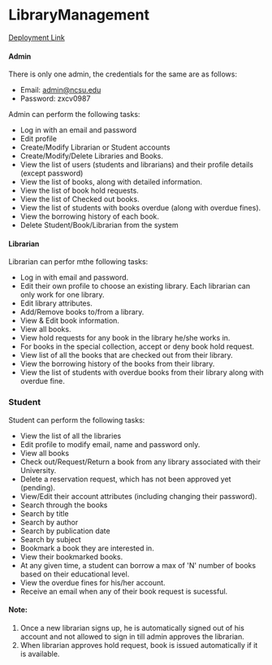 
# LibraryManagement

[Deployment Link](https://damp-caverns-33581.herokuapp.com/)

#### Admin

There is only one admin, the credentials for the same are as follows:
* Email: admin@ncsu.edu
* Password: zxcv0987

Admin can perform the following tasks:

* Log in with an email and password
* Edit profile
* Create/Modify Librarian or Student accounts
* Create/Modify/Delete Libraries and Books.
* View the list of users (students and librarians) and their profile details (except password)
* View the list of books, along with detailed information.
* View the list of book hold requests.
* View the list of Checked out books.
* View the list of students with books overdue (along with overdue fines).
* View the borrowing history of each book.
* Delete Student/Book/Librarian from the system

#### Librarian

Librarian can perfor mthe following tasks:

* Log in with email and password.
* Edit their own profile to choose an existing library. Each librarian can only work for one library.
* Edit library attributes.
* Add/Remove books to/from a library.
* View & Edit book information.
* View all books.
* View hold requests for any book in the library he/she works in.
* For books in the special collection, accept or deny book hold request.
* View list of all the books that are checked out from their library.
* View the borrowing history of the books from their library.
* View the list of students with overdue books from their library along with overdue fine.

### Student

Student can perform the following tasks:

* View the list of all the libraries
* Edit profile to modify email, name and password only.
* View all books
* Check out/Request/Return a book from any library associated with their University.
* Delete a reservation request, which has not been approved yet (pending).
* View/Edit their account attributes (including changing their password).
* Search through the books
* Search by title
* Search by author
* Search by publication date
* Search by subject
* Bookmark a book they are interested in.
* View their bookmarked books.
* At any given time, a student can borrow a max of 'N' number of books based on their educational level.
* View the overdue fines for his/her account.
* Receive an email when any of their book request is sucessful.

#### Note:

1) Once a new librarian signs up, he is automatically signed out of his account and not allowed to sign in till admin approves the librarian. 
2) When librarian approves hold request, book is issued automatically if it is available. 


